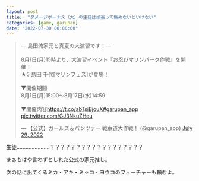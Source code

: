 ```yaml
---
layout: post
title:  "ダメージボーナス（大）の生徒は頑張って集めないといけない"
categories: [game, garupan]
date: "2022-07-30 00:00:00"
---
```


<blockquote class="twitter-tweet tw-align-center"><p lang="ja" dir="ltr">― 島田流家元と真夏の大演習です！―<br><br>8月1日(月)15時より、大演習イベント『お忍びマリンパーク作戦』を開催！<br>★5 島田 千代[マリンフェス]が登場！<br><br>▼開催期間<br>8月1日(月)15:00～8月17日(水)14:59<br><br>▼開催内容<a href="https://t.co/abTsiBjouX">https://t.co/abTsiBjouX</a><a href="https://twitter.com/hashtag/garupan_app?src=hash&amp;ref_src=twsrc%5Etfw">#garupan_app</a> <a href="https://t.co/GJ3NkuZHeu">pic.twitter.com/GJ3NkuZHeu</a></p>&mdash; 【公式】ガールズ＆パンツァー 戦車道大作戦！ (@garupan_app) <a href="https://twitter.com/garupan_app/status/1552943763839787008?ref_src=twsrc%5Etfw">July 29, 2022</a></blockquote> <script async src="https://platform.twitter.com/widgets.js" charset="utf-8"></script>

生徒......................？？？？？？？？？？？？？？？？？？

まぁもはや言わずとしれた公式の家元推し。

次の話に出てくるミカ・アキ・ミッコ・ヨウコのフィーチャーも頼むよ。

